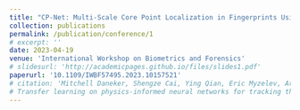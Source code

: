 ```yaml
---
title: "CP-Net: Multi-Scale Core Point Localization in Fingerprints Using Hourglass Network"
collection: publications
permalink: /publication/conference/1
# excerpt: ''
date: 2023-04-19
venue: 'International Workshop on Biometrics and Forensics'
# slidesurl: 'http://academicpages.github.io/files/slides1.pdf'
paperurl: '10.1109/IWBF57495.2023.10157521'
# citation: 'Mitchell Daneker, Shengze Cai, Ying Qian, Eric Myzelev, Arsh Kumbhat, He Li, Lu Lu,
# Transfer learning on physics-informed neural networks for tracking the hemodynamics in the evolving false lumen of dissected aorta, Nexus, Volume 1, Issue 2, 2024, 100016, ISSN 2950-1601'
---
```


<!-- The contents above will be part of a list of publications, if the user clicks the link for the publication than the contents of section will be rendered as a full page, allowing you to provide more information about the paper for the reader. When publications are displayed as a single page, the contents of the above "citation" field will automatically be included below this section in a smaller font. -->